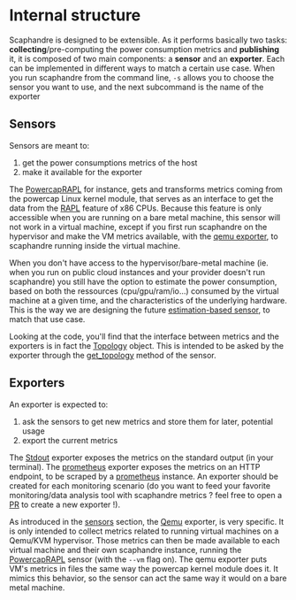 # Internal structure

Scaphandre is designed to be extensible. As it performs basically two tasks: **collecting**/pre-computing the power consumption metrics and **publishing** it, it is composed of two main components: a **sensor** and an **exporter**. Each can be implemented in different ways to match a certain use case. When you run scaphandre from the command line, `-s` allows you to choose the sensor you want to use, and the next subcommand is the name of the exporter

## Sensors

Sensors are meant to:

1. get the power consumptions metrics of the host
2. make it available for the exporter

The [PowercapRAPL](../references/sensor-powercap_rapl.md) for instance, gets and transforms metrics coming from the powercap Linux kernel module, that serves as an interface to get the data from the [RAPL](https://01.org/blogs/2014/running-average-power-limit-%E2%80%93-rapl) feature of x86 CPUs. Because this feature is only accessible when you are running on a bare metal machine, this sensor will not work in a virtual machine, except if you first run scaphandre on the hypervisor and make the VM metrics available, with the [qemu exporter](../references/exporter-qemu.md), to scaphandre running inside the virtual machine.

When you don't have access to the hypervisor/bare-metal machine (ie. when you run on public cloud instances and your provider doesn't run scaphandre) you still have the option to estimate the power consumption, based on both the ressources (cpu/gpu/ram/io...) consumed by the virtual machine at a given time, and the characteristics of the underlying hardware. This is the way we are designing the future [estimation-based sensor](https://github.com/hubblo-org/scaphandre/issues/25), to match that use case.

Looking at the code, you'll find that the interface between metrics and the exporters is in fact the [Topology](https://docs.rs/scaphandre/0.1.1/scaphandre/sensors/struct.Topology.html) object. This is intended to be asked by the exporter through the [get_topology](https://docs.rs/scaphandre/0.1.1/scaphandre/sensors/trait.Sensor.html#tymethod.get_topology) method of the sensor.

## Exporters

An exporter is expected to:

1. ask the sensors to get new metrics and store them for later, potential usage
2. export the current metrics 

The [Stdout](../references/exporter-stdout.md) exporter exposes the metrics on the standard output (in your terminal). The [prometheus](../references/exporter-prometheus.md) exporter exposes the metrics on an HTTP endpoint, to be scraped by a [prometheus](https://prometheus.io) instance. An exporter should be created for each monitoring scenario (do you want to feed your favorite monitoring/data analysis tool with scaphandre metrics ? feel free to open a [PR](https://github.com/hubblo-org/scaphandre/pulls) to create a new exporter !).

As introduced in the [sensors](#sensors) section, the [Qemu](../references/exporter-qemu.md) exporter, is very specific. It is only intended to collect metrics related to running virtual machines on a Qemu/KVM hypervisor. Those metrics can then be made available to each virtual machine and their own scaphandre instance, running the [PowercapRAPL](../references/sensor-powercap_rapl.md) sensor (with the `--vm` flag on). The qemu exporter puts VM's metrics in files the same way the powercap kernel module does it. It mimics this behavior, so the sensor can act the same way it would on a bare metal machine.
